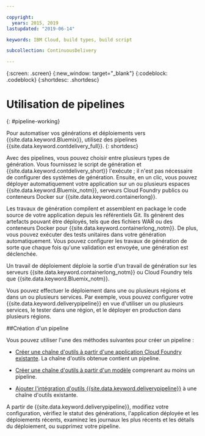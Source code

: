 ```yaml
---

copyright:
  years: 2015, 2019
lastupdated: "2019-06-14"

keywords: IBM Cloud, build types, build script

subcollection: ContinuousDelivery

---
```



{:screen: .screen}
{:new_window: target="_blank"}
{:codeblock: .codeblock}
{:shortdesc: .shortdesc}

# Utilisation de pipelines 
{: #pipeline-working}

Pour automatiser vos générations et déploiements vers {{site.data.keyword.Bluemix}}, utilisez
des pipelines {{site.data.keyword.contdelivery_full}}.
{: shortdesc}

Avec des pipelines, vous pouvez choisir entre plusieurs types de génération. Vous fournissez le script de génération et {{site.data.keyword.contdelivery_short}} l'exécute ; il n'est pas nécessaire de configurer des systèmes de génération. Ensuite, en un clic, vous pouvez déployer automatiquement votre application sur un ou plusieurs espaces {{site.data.keyword.Bluemix_notm}}, serveurs Cloud Foundry publics ou conteneurs Docker sur {{site.data.keyword.containerlong}}.

Les travaux de génération compilent et assemblent en package le code source de votre application depuis les référentiels Git. Ils génèrent des artefacts pouvant être déployés, tels que des fichiers WAR ou des conteneurs Docker pour {{site.data.keyword.containerlong_notm}}. De plus, vous pouvez
exécuter des tests unitaires dans votre génération automatiquement. Vous pouvez configurer les travaux de génération de sorte que chaque fois qu'une validation est
envoyée, une génération est déclenchée.

Un travail de déploiement déploie la sortie d'un travail de génération sur les serveurs {{site.data.keyword.containerlong_notm}} ou Cloud Foundry tels que {{site.data.keyword.Bluemix_notm}}.

Vous pouvez effectuer le déploiement dans une ou plusieurs régions et dans un ou plusieurs services. Par exemple, vous pouvez configurer votre {{site.data.keyword.deliverypipeline}} en vue d'utiliser un ou plusieurs services, le tester dans une région, et le déployer en production dans plusieurs régions.

##Création d'un pipeline

Vous pouvez utiliser l'une des méthodes suivantes pour créer un pipeline :

   * [Créer une chaîne d'outils à partir d'une application Cloud Foundry existante](/docs/services/ContinuousDelivery?topic=ContinuousDelivery-toolchains_getting_started#creating_a_toolchain_from_an_app). La chaîne d'outils obtenue contient un pipeline.

   * [Créer une chaîne d'outils à partir d'un modèle](/docs/services/ContinuousDelivery?topic=ContinuousDelivery-toolchains_getting_started#creating_a_toolchain_from_a_template) comprenant au moins un pipeline.

   * [Ajouter l'intégration d'outils {{site.data.keyword.deliverypipeline}}](/docs/services/ContinuousDelivery?topic=ContinuousDelivery-integrations#deliverypipeline) à une chaîne d'outils existante.
   
A partir de {{site.data.keyword.deliverypipeline}}, modifiez votre configuration, vérifiez le statut des générations, l'application déployée et les déploiements récents, examinez les journaux les plus récents et les détails du déploiement, ou supprimez votre pipeline.
